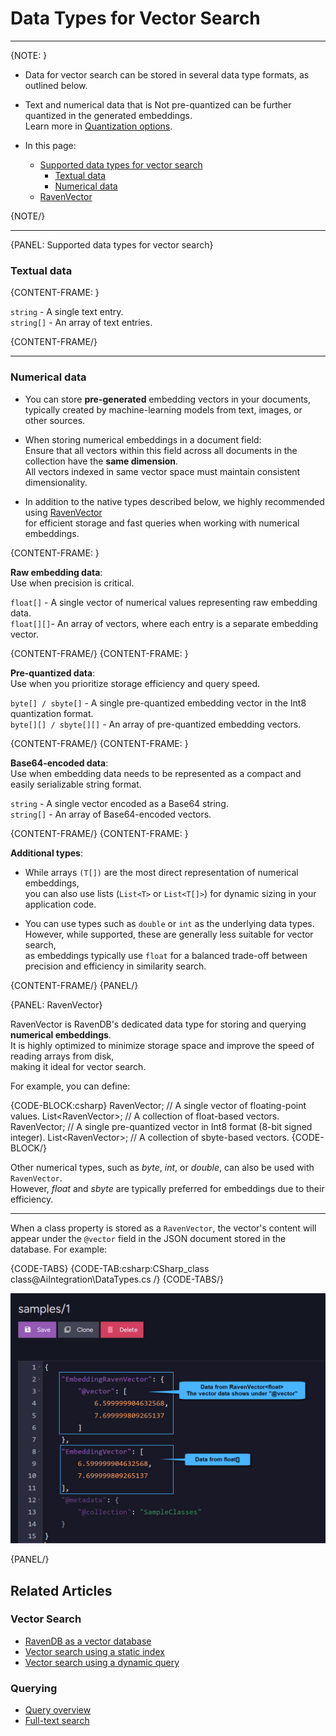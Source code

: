 # Data Types for Vector Search
---

{NOTE: }

* Data for vector search can be stored in several data type formats, as outlined below.

* Text and numerical data that is Not pre-quantized can be further quantized in the generated embeddings.  
  Learn more in [Quantization options](../ai-integration/vector-search-using-dynamic-query#quantization-options).

* In this page:
  * [Supported data types for vector search](../ai-integration/data-types-for-vector-search#supported-data-types-for-vector-search)
      * [Textual data](../ai-integration/data-types-for-vector-search#textual-data)
      * [Numerical data](../ai-integration/data-types-for-vector-search#numerical-data) 
  * [RavenVector](../ai-integration/data-types-for-vector-search#ravenvector)
    
{NOTE/}

---

{PANEL: Supported data types for vector search}

### Textual data

{CONTENT-FRAME: }

`string` - A single text entry.  
`string[]` - An array of text entries.

{CONTENT-FRAME/}

---

### Numerical data

* You can store **pre-generated** embedding vectors in your documents,  
  typically created by machine-learning models from text, images, or other sources.

* When storing numerical embeddings in a document field:  
  Ensure that all vectors within this field across all documents in the collection have the **same dimension**.  
  All vectors indexed in same vector space must maintain consistent dimensionality.

* In addition to the native types described below, we highly recommended using [RavenVector](../../ai-integration/data-types-for-vector-search#ravenvector)  
  for efficient storage and fast queries when working with numerical embeddings.

{CONTENT-FRAME: }

**Raw embedding data**:  
Use when precision is critical.  

`float[]` - A single vector of numerical values representing raw embedding data.  
`float[][]`- An array of vectors, where each entry is a separate embedding vector.  

{CONTENT-FRAME/}
{CONTENT-FRAME: }

**Pre-quantized data**:   
Use when you prioritize storage efficiency and query speed.  

`byte[] / sbyte[]` - A single pre-quantized embedding vector in the Int8 quantization format.   
`byte[][] / sbyte[][]` - An array of pre-quantized embedding vectors.  

{CONTENT-FRAME/}
{CONTENT-FRAME: }

**Base64-encoded data**:  
Use when embedding data needs to be represented as a compact and easily serializable string format.

`string` - A single vector encoded as a Base64 string.    
`string[]` - An array of Base64-encoded vectors.    

{CONTENT-FRAME/}
{CONTENT-FRAME: }

**Additional types**:  

* While arrays `(T[])` are the most direct representation of numerical embeddings,  
  you can also use lists (`List<T>` or `List<T[]>`) for dynamic sizing in your application code.

* You can use types such as `double` or `int` as the underlying data types.  
  However, while supported, these are generally less suitable for vector search,  
  as embeddings typically use `float` for a balanced trade-off between precision and efficiency in similarity search.

{CONTENT-FRAME/}
{PANEL/}

{PANEL: RavenVector}

RavenVector is RavenDB's dedicated data type for storing and querying **numerical embeddings**.   
It is highly optimized to minimize storage space and improve the speed of reading arrays from disk,  
making it ideal for vector search.

For example, you can define:

{CODE-BLOCK:csharp}
RavenVector<float>;       // A single vector of floating-point values.
List<RavenVector<float>>; // A collection of float-based vectors.
RavenVector<sbyte>;       // A single pre-quantized vector in Int8 format (8-bit signed integer).
List<RavenVector<sbyte>>; // A collection of sbyte-based vectors.
{CODE-BLOCK/}

Other numerical types, such as _byte_, _int_, or _double_, can also be used with `RavenVector`.  
However, _float_ and _sbyte_ are typically preferred for embeddings due to their efficiency.  

---

When a class property is stored as a `RavenVector`, the vector's content will appear under the `@vector` field in the JSON document stored in the database.
For example:

{CODE-TABS}
{CODE-TAB:csharp:CSharp_class class@AiIntegration\DataTypes.cs /}
{CODE-TABS/}

![json document](images/json-document.png "RavenVector in a JSON document")

{PANEL/}

## Related Articles

### Vector Search

- [RavenDB as a vector database](../ai-integration/ravendb-as-vector-database)
- [Vector search using a static index](../ai-integration/vector-search-using-static-index)
- [Vector search using a dynamic query](../ai-integration/vector-search-using-dynamic-query)

### Querying

- [Query overview](../client-api/session/querying/how-to-query)
- [Full-text search](../client-api/session/querying/text-search/full-text-search)



